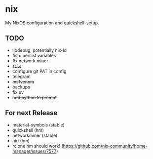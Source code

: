 # nix

My NixOS configuration and quickshell-setup.

## TODO
- libdebug, potentially nix-ld
- fish: persist variables
- ~~fix network miner~~
- ~~`file`~~
- configure git PAT in config
- telegram
- ~~msfvenom~~
- backups
- fix uv
- ~~add python to prompt~~


## For next Release
- material-symbols (stable)
- quickshell (hm)
- networkminer (stable)
- niri (hm)
- rclone hm should work! (https://github.com/nix-community/home-manager/issues/7577)
